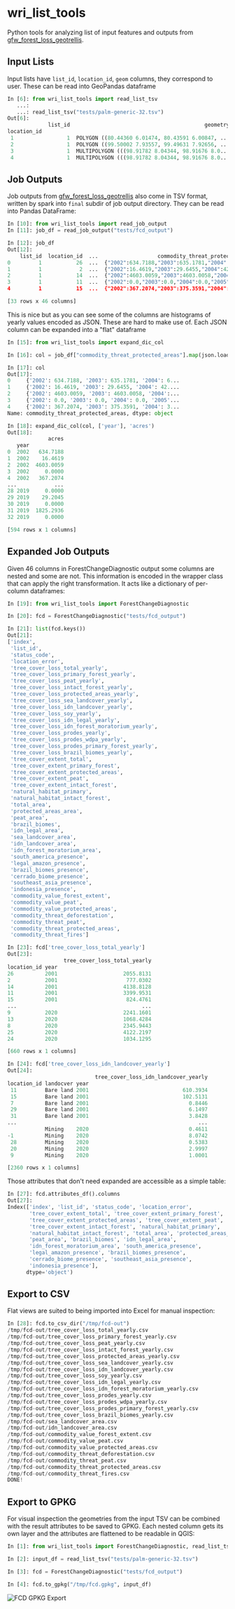 # wri_list_tools
Python tools for analyzing list of input features and outputs from [gfw_forest_loss_geotrellis](https://github.com/wri/gfw_forest_loss_geotrellis).

## Input Lists

Input lists have `list_id`, `location_id`, `geom` columns, they correspond to user.
These can be read into GeoPandas dataframe

```python
In [6]: from wri_list_tools import read_list_tsv
   ...:
   ...: read_list_tsv("tests/palm-generic-32.tsv")
Out[6]:
             list_id                                           geometry
location_id
 1                 1  POLYGON ((80.44360 6.01474, 80.43591 6.00847, ...
 2                 1  POLYGON ((99.50002 7.93557, 99.49631 7.92656, ...
 3                 1  MULTIPOLYGON (((98.91782 8.04344, 98.91676 8.0...
 4                 1  MULTIPOLYGON (((98.91782 8.04344, 98.91676 8.0...
```

## Job Outputs

Job outputs from [gfw_forest_loss_geotrellis](https://github.com/wri/gfw_forest_loss_geotrellis) also come in TSV format, written by spark into `final` subdir of job output directory.  They can be read into Pandas DataFrame:

```python
In [10]: from wri_list_tools import read_job_output
In [11]: job_df = read_job_output("tests/fcd_output")

In [12]: job_df
Out[12]:
    list_id  location_id  ...                   commodity_threat_protected_areas                             commodity_threat_fires
0         1           26  ...  {"2002":634.7188,"2003":635.1781,"2004":636.63...  {"2001":7.5,"2002":9.5,"2003":13.5,"2004":20.0...
1         1            2  ...  {"2002":16.4619,"2003":29.6455,"2004":42.2971,...  {"2002":25.0,"2003":53.0,"2004":59.5,"2005":79...
2         1           14  ...  {"2002":4603.0059,"2003":4603.0058,"2004":4603...  {"2001":18.0,"2002":28.0,"2003":25.5,"2004":31...
3         1           11  ...  {"2002":0.0,"2003":0.0,"2004":0.0,"2005":0.0,"...  {"2002":103.5,"2003":163.0,"2004":125.0,"2005"...
4         1           15  ...  {"2002":367.2074,"2003":375.3591,"2004":352.59...  {"2001":37.5,"2002":485.5,"2003":843.0,"2004":...

[33 rows x 46 columns]
```

This is nice but as you can see some of the columns are histograms of yearly values encoded as JSON. These are hard to make use of.
Each JSON column can be expanded into a "flat" dataframe

```python
In [15]: from wri_list_tools import expand_dic_col

In [16]: col = job_df["commodity_threat_protected_areas"].map(json.loads)

In [17]: col
Out[17]:
0     {'2002': 634.7188, '2003': 635.1781, '2004': 6...
1     {'2002': 16.4619, '2003': 29.6455, '2004': 42....
2     {'2002': 4603.0059, '2003': 4603.0058, '2004':...
3     {'2002': 0.0, '2003': 0.0, '2004': 0.0, '2005'...
4     {'2002': 367.2074, '2003': 375.3591, '2004': 3...
Name: commodity_threat_protected_areas, dtype: object

In [18]: expand_dic_col(col, ['year'], 'acres')
Out[18]:
             acres
   year
0  2002   634.7188
1  2002    16.4619
2  2002  4603.0059
3  2002     0.0000
4  2002   367.2074
...            ...
28 2019     0.0000
29 2019    29.2045
30 2019     0.0000
31 2019  1825.2936
32 2019     0.0000

[594 rows x 1 columns]
```

## Expanded Job Outputs

Given 46 columns in ForestChangeDiagnostic output some columns are nested and some are not.
This information is encoded in the wrapper class that can apply the right transformation.
It acts like a dictionary of per-column dataframes:

```python
In [19]: from wri_list_tools import ForestChangeDiagnostic

In [20]: fcd = ForestChangeDiagnostic("tests/fcd_output")

In [21]: list(fcd.keys())
Out[21]:
['index',
 'list_id',
 'status_code',
 'location_error',
 'tree_cover_loss_total_yearly',
 'tree_cover_loss_primary_forest_yearly',
 'tree_cover_loss_peat_yearly',
 'tree_cover_loss_intact_forest_yearly',
 'tree_cover_loss_protected_areas_yearly',
 'tree_cover_loss_sea_landcover_yearly',
 'tree_cover_loss_idn_landcover_yearly',
 'tree_cover_loss_soy_yearly',
 'tree_cover_loss_idn_legal_yearly',
 'tree_cover_loss_idn_forest_moratorium_yearly',
 'tree_cover_loss_prodes_yearly',
 'tree_cover_loss_prodes_wdpa_yearly',
 'tree_cover_loss_prodes_primary_forest_yearly',
 'tree_cover_loss_brazil_biomes_yearly',
 'tree_cover_extent_total',
 'tree_cover_extent_primary_forest',
 'tree_cover_extent_protected_areas',
 'tree_cover_extent_peat',
 'tree_cover_extent_intact_forest',
 'natural_habitat_primary',
 'natural_habitat_intact_forest',
 'total_area',
 'protected_areas_area',
 'peat_area',
 'brazil_biomes',
 'idn_legal_area',
 'sea_landcover_area',
 'idn_landcover_area',
 'idn_forest_moratorium_area',
 'south_america_presence',
 'legal_amazon_presence',
 'brazil_biomes_presence',
 'cerrado_biome_presence',
 'southeast_asia_presence',
 'indonesia_presence',
 'commodity_value_forest_extent',
 'commodity_value_peat',
 'commodity_value_protected_areas',
 'commodity_threat_deforestation',
 'commodity_threat_peat',
 'commodity_threat_protected_areas',
 'commodity_threat_fires']

In [23]: fcd['tree_cover_loss_total_yearly']
Out[23]:
                  tree_cover_loss_total_yearly
location_id year
26          2001                     2055.8131
2           2001                      777.0302
14          2001                     4138.8128
11          2001                     3399.9531
15          2001                      824.4761
...                                        ...
9           2020                     2241.1601
13          2020                     1068.4284
8           2020                     2345.9443
25          2020                     4122.2197
24          2020                     1034.1295

[660 rows x 1 columns]

In [24]: fcd['tree_cover_loss_idn_landcover_yearly']
Out[24]:
                            tree_cover_loss_idn_landcover_yearly
location_id landocver year
 11         Bare land 2001                              610.3934
 15         Bare land 2001                              102.5131
 7          Bare land 2001                                0.8446
 29         Bare land 2001                                6.1497
 31         Bare land 2001                                3.8428
...                                                          ...
            Mining    2020                                0.4611
-1          Mining    2020                                8.0742
 28         Mining    2020                                0.5383
 20         Mining    2020                                2.9997
 9          Mining    2020                                1.0001

[2360 rows x 1 columns]
```

Those attributes that don't need expanded are accessible as a simple table:

```python
In [27]: fcd.attributes_df().columns
Out[27]:
Index(['index', 'list_id', 'status_code', 'location_error',
       'tree_cover_extent_total', 'tree_cover_extent_primary_forest',
       'tree_cover_extent_protected_areas', 'tree_cover_extent_peat',
       'tree_cover_extent_intact_forest', 'natural_habitat_primary',
       'natural_habitat_intact_forest', 'total_area', 'protected_areas_area',
       'peat_area', 'brazil_biomes', 'idn_legal_area',
       'idn_forest_moratorium_area', 'south_america_presence',
       'legal_amazon_presence', 'brazil_biomes_presence',
       'cerrado_biome_presence', 'southeast_asia_presence',
       'indonesia_presence'],
      dtype='object')
```

## Export to CSV
Flat views are suited to being imported into Excel for manual inspection:

```python
In [28]: fcd.to_csv_dir("/tmp/fcd-out")
/tmp/fcd-out/tree_cover_loss_total_yearly.csv
/tmp/fcd-out/tree_cover_loss_primary_forest_yearly.csv
/tmp/fcd-out/tree_cover_loss_peat_yearly.csv
/tmp/fcd-out/tree_cover_loss_intact_forest_yearly.csv
/tmp/fcd-out/tree_cover_loss_protected_areas_yearly.csv
/tmp/fcd-out/tree_cover_loss_sea_landcover_yearly.csv
/tmp/fcd-out/tree_cover_loss_idn_landcover_yearly.csv
/tmp/fcd-out/tree_cover_loss_soy_yearly.csv
/tmp/fcd-out/tree_cover_loss_idn_legal_yearly.csv
/tmp/fcd-out/tree_cover_loss_idn_forest_moratorium_yearly.csv
/tmp/fcd-out/tree_cover_loss_prodes_yearly.csv
/tmp/fcd-out/tree_cover_loss_prodes_wdpa_yearly.csv
/tmp/fcd-out/tree_cover_loss_prodes_primary_forest_yearly.csv
/tmp/fcd-out/tree_cover_loss_brazil_biomes_yearly.csv
/tmp/fcd-out/sea_landcover_area.csv
/tmp/fcd-out/idn_landcover_area.csv
/tmp/fcd-out/commodity_value_forest_extent.csv
/tmp/fcd-out/commodity_value_peat.csv
/tmp/fcd-out/commodity_value_protected_areas.csv
/tmp/fcd-out/commodity_threat_deforestation.csv
/tmp/fcd-out/commodity_threat_peat.csv
/tmp/fcd-out/commodity_threat_protected_areas.csv
/tmp/fcd-out/commodity_threat_fires.csv
DONE!
```

## Export to GPKG

For visual inspection the geometries from the input TSV can be combined with the result attributes to be saved to GPKG.
Each nested column gets its own layer and the attributes are flattened to be readable in QGIS:

```python
In [1]: from wri_list_tools import ForestChangeDiagnostic, read_list_tsv

In [2]: input_df = read_list_tsv("tests/palm-generic-32.tsv")

In [3]: fcd = ForestChangeDiagnostic("tests/fcd_output")

In [4]: fcd.to_gpkg("/tmp/fcd.gpkg", input_df)
```
![FCD GPKG Export](docs/img/fcd-gpkg-export.png)
